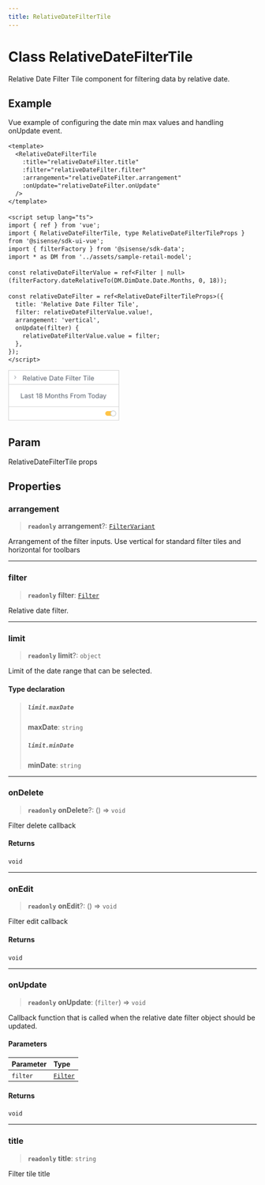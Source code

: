 ```yaml
---
title: RelativeDateFilterTile
---
```


# Class RelativeDateFilterTile

Relative Date Filter Tile component for filtering data by relative date.

## Example

Vue example of configuring the date min max values and handling onUpdate event.
```vue
<template>
  <RelativeDateFilterTile
    :title="relativeDateFilter.title"
    :filter="relativeDateFilter.filter"
    :arrangement="relativeDateFilter.arrangement"
    :onUpdate="relativeDateFilter.onUpdate"
  />
</template>

<script setup lang="ts">
import { ref } from 'vue';
import { RelativeDateFilterTile, type RelativeDateFilterTileProps } from '@sisense/sdk-ui-vue';
import { filterFactory } from '@sisense/sdk-data';
import * as DM from '../assets/sample-retail-model';

const relativeDateFilterValue = ref<Filter | null>(filterFactory.dateRelativeTo(DM.DimDate.Date.Months, 0, 18));

const relativeDateFilter = ref<RelativeDateFilterTileProps>({
  title: 'Relative Date Filter Tile',
  filter: relativeDateFilterValue.value!,
  arrangement: 'vertical',
  onUpdate(filter) {
    relativeDateFilterValue.value = filter;
  },
});
</script>
```
<img src="../../../img/vue-relative-date-filter-tile-example.png" width="225px" />

## Param

RelativeDateFilterTile props

## Properties

### arrangement

> **`readonly`** **arrangement**?: [`FilterVariant`](../type-aliases/type-alias.FilterVariant.md)

Arrangement of the filter inputs. Use vertical for standard filter tiles and horizontal for toolbars

***

### filter

> **`readonly`** **filter**: [`Filter`](../../sdk-data/interfaces/interface.Filter.md)

Relative date filter.

***

### limit

> **`readonly`** **limit**?: `object`

Limit of the date range that can be selected.

#### Type declaration

> ##### `limit.maxDate`
>
> **maxDate**: `string`
>
> ##### `limit.minDate`
>
> **minDate**: `string`
>
>

***

### onDelete

> **`readonly`** **onDelete**?: () => `void`

Filter delete callback

#### Returns

`void`

***

### onEdit

> **`readonly`** **onEdit**?: () => `void`

Filter edit callback

#### Returns

`void`

***

### onUpdate

> **`readonly`** **onUpdate**: (`filter`) => `void`

Callback function that is called when the relative date filter object should be updated.

#### Parameters

| Parameter | Type |
| :------ | :------ |
| `filter` | [`Filter`](../../sdk-data/interfaces/interface.Filter.md) |

#### Returns

`void`

***

### title

> **`readonly`** **title**: `string`

Filter tile title
